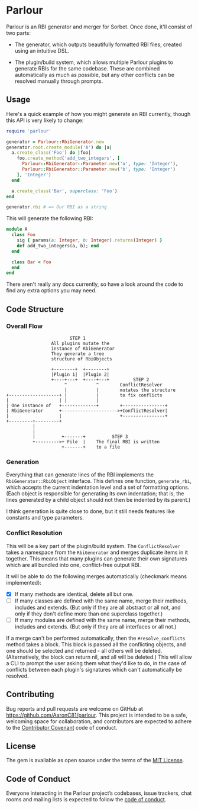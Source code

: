 # Parlour

Parlour is an RBI generator and merger for Sorbet. Once done, it'll consist of
two parts:

  - The generator, which outputs beautifully formatted RBI files, created using
    an intuitive DSL.

  - The plugin/build system, which allows multiple Parlour plugins to generate
    RBIs for the same codebase. These are combined automatically as much as 
    possible, but any other conflicts can be resolved manually through prompts.

## Usage

Here's a quick example of how you might generate an RBI currently, though this
API is very likely to change:

```ruby
require 'parlour'

generator = Parlour::RbiGenerator.new
generator.root.create_module('A') do |a|
  a.create_class('Foo') do |foo|
    foo.create_method('add_two_integers', [
      Parlour::RbiGenerator::Parameter.new('a', type: 'Integer'),
      Parlour::RbiGenerator::Parameter.new('b', type: 'Integer')
    ], 'Integer')
  end

  a.create_class('Bar', superclass: 'Foo')
end

generator.rbi # => Our RBI as a string
```

This will generate the following RBI:

```ruby
module A
  class Foo
    sig { params(a: Integer, b: Integer).returns(Integer) }
    def add_two_integers(a, b); end
  end

  class Bar < Foo
  end
end
```

There aren't really any docs currently, so have a look around the code to find
any extra options you may need.

## Code Structure

### Overall Flow
```
                        STEP 1
                 All plugins mutate the
                 instance of RbiGenerator
                 They generate a tree
                 structure of RbiObjects

                 +--------+  +--------+
                 |Plugin 1|  |Plugin 2|
                 +----+---+  +----+---+         STEP 2
                      ^           ^        ConflictResolver
                      |           |        mutates the structure
+-------------------+ |           |        to fix conflicts
|                   | |           |
| One instance of   +-------------+        +----------------+
| RbiGenerator      +--------------------->+ConflictResolver|
|                   |                      +----------------+
+---------+---------+
          |
          |
          |          +-------+          STEP 3
          +--------->+ File  |    The final RBI is written
                     +-------+    to a file
```

### Generation
Everything that can generate lines of the RBI implements the 
`RbiGenerator::RbiObject` interface. This defines one function, `generate_rbi`,
which accepts the current indentation level and a set of formatting options.
(Each object is responsible for generating its own indentation; that is, the
lines generated by a child object should not then be indented by its parent.)

I think generation is quite close to done, but it still needs features like 
constants and type parameters.

### Conflict Resolution
This will be a key part of the plugin/build system. The `ConflictResolver` takes
a namespace from the `RbiGenerator` and merges duplicate items in it together. 
This means that many plugins can generate their own signatures which are all 
bundled into one, conflict-free output RBI.

It will be able to do the following merges automatically (checkmark means
implemented):

  - [X] If many methods are identical, delete all but one.
  - [ ] If many classes are defined with the same name, merge their methods,
        includes and extends. (But only if they are all abstract or all not,
        and only if they don't define more than one superclass together.)
  - [ ] If many modules are defined with the same name, merge their methods,
        includes and extends. (But only if they are all interfaces or all not.)

If a merge can't be performed automatically, then the `#resolve_conflicts`
method takes a block. This block is passed all the conflicting objects, and one
should be selected and returned - all others will be deleted. (Alternatively,
the block can return nil, and all will be deleted.) This will allow a CLI to 
prompt the user asking them what they'd like to do, in the case of conflicts
between each plugin's signatures which can't automatically be resolved.

## Contributing

Bug reports and pull requests are welcome on GitHub at https://github.com/AaronC81/parlour. This project is intended to be a safe, welcoming space for collaboration, and contributors are expected to adhere to the [Contributor Covenant](http://contributor-covenant.org) code of conduct.

## License

The gem is available as open source under the terms of the [MIT License](https://opensource.org/licenses/MIT).

## Code of Conduct

Everyone interacting in the Parlour project’s codebases, issue trackers, chat rooms and mailing lists is expected to follow the [code of conduct](https://github.com/AaronC81/parlour/blob/master/CODE_OF_CONDUCT.md).
